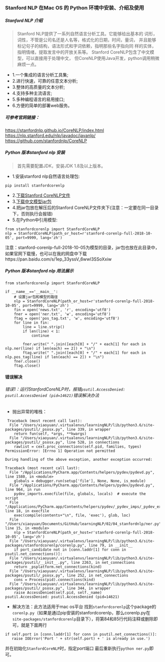 ### Stanford NLP 在Mac OS 的 Python 环境中安装、介绍及使用

##### Stanford NLP 介绍
> Stanford NLP提供了一系列自然语言分析工具。它能够给出基本的 词形，词性，不管是公司名还是人名等，格式化的日期，时间，量词， 并且能够标记句子的结构，语法形式和字词依赖，指明那些名字指向同 样的实体，指明情绪，提取发言中的开放关系等。
 Stanford CoreNLP包含了中文模型，可以直接用于处理中文， 但CoreNLP使用Java开发，python调用稍微麻烦一点。

 
- 1.一个集成的语言分析工具集; 
- 2.进行快速，可靠的任意文本分析; 
- 3.整体的高质量的文本分析; 
- 4.支持多种主流语言; 
- 5.多种编程语言的易用接口; 
- 6.方便的简单的部署web服务。

##### 可参考官网链接：

https://stanfordnlp.github.io/CoreNLP/index.html
https://nlp.stanford.edu/nlp/javadoc/javanlp/
https://github.com/stanfordnlp/CoreNLP


#####  Python 版本stanford nlp 安装
> 首先需要配置JDK，安装JDK 1.8及以上版本。

- 1.安装stanford nlp自然语言处理包: 
```
pip install stanfordcorenlp
```
- 2.[下载Stanford CoreNLP文件](https://stanfordnlp.github.io/CoreNLP/download.html)
- 3.[下载中文模型jar包](https://nlp.stanford.edu/software/stanford-chinese-corenlp-2018-02-27-models.jar)
- 4.把jar包放在解压后的Stanford CoreNLP文件夹下(注意：一定要在同一目录下，否则执行会报错)
- 5.在Python中引用模型:

```
from stanfordcorenlp import StanfordCoreNLP
nlp = StanfordCoreNLP(path_or_host=r'stanford-corenlp-full-2018-10-05', port=9999, lang='zh')

```

注意：stanford-corenlp-full-2018-10-05为模型的目录，jar包也放在此目录中，如果官网下载慢，也可以在我的网盘中下载https://pan.baidu.com/s/1ep_33yssV_6wwl3SSoXxiw
 
##### Python 版本stanford nlp 用法展示 

```
from stanfordcorenlp import StanfordCoreNLP

if __name__=='__main__':
    # 设置jar包和模型的路径
    nlp = StanfordCoreNLP(path_or_host=r'stanford-corenlp-full-2018-10-05', port=9999, lang='zh')
    fin = open('news.txt', 'r', encoding='utf8')
    fner = open('ner.txt', 'w', encoding='utf8')
    ftag = open('pos_tag.txt', 'w', encoding='utf8')
    for line in fin:
        line = line.strip()
        if len(line) < 1:
            continue

        fner.write(" ".join([each[0] + "/" + each[1] for each in nlp.ner(line) if len(each) == 2]) + "\n")
        ftag.write(" ".join([each[0] + "/" + each[1] for each in nlp.pos_tag(line) if len(each) == 2]) + "\n")
    fner.close()
    ftag.close()
```
 
 #### 错误解决
 
###### 错误1：运行StanfordCoreNLP时，报错`psutil.AccessDenied: psutil.AccessDenied (pid=14621)`错误解决办法

- 抛出异常的堆栈：

```
 Traceback (most recent call last):
  File "/Users/xiaoyuan/.virtualenvs/learningNLP/lib/python3.6/site-packages/psutil/_psosx.py", line 339, in wrapper
    return fun(self, *args, **kwargs)
  File "/Users/xiaoyuan/.virtualenvs/learningNLP/lib/python3.6/site-packages/psutil/_psosx.py", line 528, in connections
    rawlist = cext.proc_connections(self.pid, families, types)
PermissionError: [Errno 1] Operation not permitted

During handling of the above exception, another exception occurred:

Traceback (most recent call last):
  File "/Applications/PyCharm.app/Contents/helpers/pydev/pydevd.py", line 1580, in <module>
    globals = debugger.run(setup['file'], None, None, is_module)
  File "/Applications/PyCharm.app/Contents/helpers/pydev/pydevd.py", line 964, in run
    pydev_imports.execfile(file, globals, locals)  # execute the script
  File "/Applications/PyCharm.app/Contents/helpers/pydev/_pydev_imps/_pydev_execfile.py", line 18, in execfile
    exec(compile(contents+"\n", file, 'exec'), glob, loc)
  File "/Users/xiaoyuan/Documents/GitHub/learningNLP/02/04_stanfordnlp/ner.py", line 15, in <module>
    nlp = StanfordCoreNLP(path_or_host=r'stanford-corenlp-full-2018-10-05', lang='zh')
  File "/Users/xiaoyuan/.virtualenvs/learningNLP/lib/python3.6/site-packages/stanfordcorenlp/corenlp.py", line 79, in __init__
    if port_candidate not in [conn.laddr[1] for conn in psutil.net_connections()]:
  File "/Users/xiaoyuan/.virtualenvs/learningNLP/lib/python3.6/site-packages/psutil/__init__.py", line 2263, in net_connections
    return _psplatform.net_connections(kind)
  File "/Users/xiaoyuan/.virtualenvs/learningNLP/lib/python3.6/site-packages/psutil/_psosx.py", line 252, in net_connections
    cons = Process(pid).connections(kind)
  File "/Users/xiaoyuan/.virtualenvs/learningNLP/lib/python3.6/site-packages/psutil/_psosx.py", line 344, in wrapper
    raise AccessDenied(self.pid, self._name)
psutil.AccessDenied: psutil.AccessDenied (pid=14621)
```

- 解决方法：此方法适用于mac os平台
找到`stanfordcorenlp`这个package的`corenlp.py`（如果是通过pip安装的stanfordcorenlp，那么corenlp.py在`site-packages/stanfordcorenlp`目录下），将第84和85行代码注释或删除即可，就是下面两行
```
if self.port in [conn.laddr[1] for conn in psutil.net_connections()]:
   raise IOError('Port ' + str(self.port) + ' is already in use.')
```
并在初始化`StanfordCoreNLP`时，指定port端口
最后重新执行`python ner.py`即可。